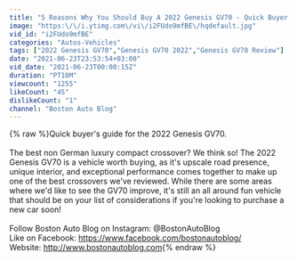 ```yaml
---
title: "5 Reasons Why You Should Buy A 2022 Genesis GV70 - Quick Buyer's Guide"
image: "https:\/\/i.ytimg.com\/vi\/i2FUdo9mfBE\/hqdefault.jpg"
vid_id: "i2FUdo9mfBE"
categories: "Autos-Vehicles"
tags: ["2022 Genesis GV70","Genesis GV70 2022","Genesis GV70 Review"]
date: "2021-06-23T23:53:54+03:00"
vid_date: "2021-06-23T00:00:15Z"
duration: "PT10M"
viewcount: "1255"
likeCount: "45"
dislikeCount: "1"
channel: "Boston Auto Blog"
---
```

{% raw %}Quick buyer's guide for the 2022 Genesis GV70.<br /><br />The best non German luxury compact crossover? We think so! The 2022 Genesis GV70 is a vehicle worth buying, as it's upscale road presence, unique interior, and exceptional performance comes together to make up one of the best crossovers we've reviewed. While there are some areas where we'd like to see the GV70 improve, it's still an all around fun vehicle that should be on your list of considerations if you're looking to purchase a new car soon!<br /><br />Follow Boston Auto Blog on Instagram: @BostonAutoBlog<br />Like on Facebook: <a rel="nofollow" target="blank" href="https://www.facebook.com/bostonautoblog/">https://www.facebook.com/bostonautoblog/</a><br />Website: <a rel="nofollow" target="blank" href="http://www.bostonautoblog.com">http://www.bostonautoblog.com</a>{% endraw %}
